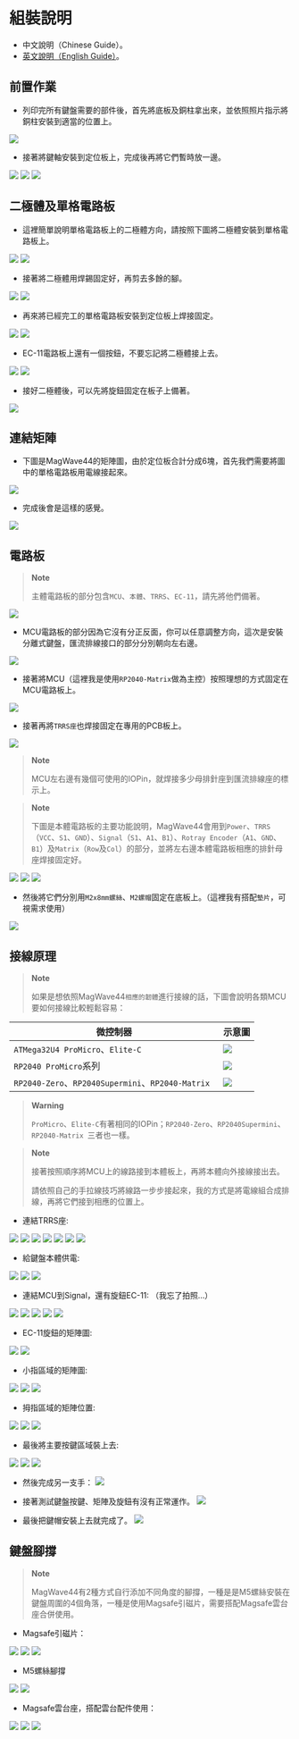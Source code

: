 # 組裝說明

- 中文說明（Chinese Guide）。
- [英文說明（English Guide）](guide_en.md)。

## 前置作業

- 列印完所有鍵盤需要的部件後，首先將底板及銅柱拿出來，並依照照片指示將銅柱安裝到適當的位置上。

![](pics/g03.jpg)

- 接著將鍵軸安裝到定位板上，完成後再將它們暫時放一邊。

![](pics/g04.jpg)
![](pics/g05.jpg)
![](pics/g06.jpg)

## 二極體及單格電路板

- 這裡簡單說明單格電路板上的二極體方向，請按照下圖將二極體安裝到單格電路板上。

![](pics/g08.png)
![](pics/g09.jpg)

- 接著將二極體用焊錫固定好，再剪去多餘的腳。

![](pics/g10.jpg)
![](pics/g11.jpg)

- 再來將已經完工的單格電路板安裝到定位板上焊接固定。

![](pics/g12.jpg)
![](pics/g13.jpg)

- EC-11電路板上還有一個按鈕，不要忘記將二極體接上去。

![](pics/g21.jpg)
![](pics/g22.jpg)

- 接好二極體後，可以先將旋鈕固定在板子上備著。

![](pics/g23.jpg)

## 連結矩陣

- 下圖是MagWave44的矩陣圖，由於定位板合計分成6塊，首先我們需要將圖中的單格電路板用電線接起來。

![](pics/g16.png)

- 完成後會是這樣的感覺。

![](pics/g14.jpg)

## 電路板

> **Note**
>
> 主體電路板的部分包含`MCU`、`本體`、`TRRS`、`EC-11`，請先將他們備著。

![](pics/g17.jpg)

- MCU電路板的部分因為它沒有分正反面，你可以任意調整方向，這次是安裝分離式鍵盤，匯流排線接口的部分分別朝向左右邊。

![](pics/g24.jpg)

- 接著將MCU（這裡我是使用`RP2040-Matrix`做為主控）按照理想的方式固定在MCU電路板上。

![](pics/g25.jpg)

- 接著再將`TRRS座`也焊接固定在專用的PCB板上。

![](pics/g26.jpg)

> **Note**
>
> MCU左右邊有幾個可使用的IOPin，就焊接多少母排針座到匯流排線座的標示上。

> **Note**
>
> 下圖是本體電路板的主要功能說明，MagWave44會用到`Power`、`TRRS`（`VCC`、`S1`、`GND`）、`Signal`（`S1`、`A1`、`B1`）、`Rotray Encoder`（`A1`、`GND`、`B1`）及`Matrix`（`Row`及`Col`）的部分，並將左右邊本體電路板相應的排針母座焊接固定好。

![](pics/g20.png)
![](pics/g27.jpg)
![](pics/g28.jpg)

- 然後將它們分別用`M2x8mm螺絲`、`M2螺帽`固定在底板上。（這裡我有搭配`墊片`，可視需求使用）

![](pics/g29.jpg)

## 接線原理

> **Note**
>
> 如果是想依照MagWave44`相應的韌體`進行接線的話，下圖會說明各類MCU要如何接線比較輕鬆容易：

|微控制器|示意圖|
|---|---|
|`ATMega32U4 ProMicro`、`Elite-C`|![](pics/elitec.png)|
|`RP2040 ProMicro`系列|![](pics/RP2040ProMicro.jpg)|
|`RP2040-Zero`、`RP2040Supermini`、`RP2040-Matrix `|![](pics/RP2040SueprMini0.png)|

> **Warning**
>
> `ProMicro`、`Elite-C`有著相同的IOPin；`RP2040-Zero`、`RP2040Supermini`、`RP2040-Matrix `三者也一樣。

> **Note**
>
> 接著按照順序將MCU上的線路接到本體板上，再將本體向外接線接出去。
> 
> 請依照自己的手拉線技巧將線路一步步接起來，我的方式是將電線組合成排線，再將它們接到相應的位置上。

- 連結TRRS座:

![](pics/g31.jpg)
![](pics/g32.jpg)
![](pics/g33.jpg)
![](pics/g33.jpg)
![](pics/g35.jpg)
![](pics/g34.jpg)
![](pics/g30.jpg)

- 給鍵盤本體供電:

![](pics/g36.jpg)
![](pics/g37.jpg)
![](pics/g38.jpg)

- 連結MCU到Signal，還有旋鈕EC-11: （我忘了拍照...）

![](pics/g39.jpg)
![](pics/g40.jpg)
![](pics/g41.jpg)
![](pics/g42.jpg)
![](pics/g43.jpg)

- EC-11旋鈕的矩陣圖:

![](pics/c3.png)
![](pics/g44.jpg)

- 小指區域的矩陣圖:

![](pics/c1.png)
![](pics/g45.jpg)
![](pics/g46.jpg)

- 拇指區域的矩陣位置:

![](pics/c4.png)
![](pics/g47.jpg)
![](pics/g48.jpg)

- 最後將主要按鍵區域裝上去:

![](pics/c2.png)
![](pics/g49.jpg)
![](pics/g50.jpg)

- 然後完成另一支手：
![](pics/g51.jpg)

- 接著測試鍵盤按鍵、矩陣及旋鈕有沒有正常運作。
![](pics/g52.jpg)

- 最後把鍵帽安裝上去就完成了。
![](pics/g53.jpg)

## 鍵盤腳撐

> **Note**
>
> MagWave44有2種方式自行添加不同角度的腳撐，一種是是M5螺絲安裝在鍵盤周圍的4個角落，一種是使用Magsafe引磁片，需要搭配Magsafe雲台座合併使用。

- Magsafe引磁片：

![](pics/o01.jpg)
![](pics/o02.jpg)
![](pics/o03.jpg)

- M5螺絲腳撐

![](pics/o04.jpg)
![](pics/o05.jpg)

- Magsafe雲台座，搭配雲台配件使用：

![](pics/o06.jpg)
![](pics/o07.jpg)
![](pics/o08.jpg)